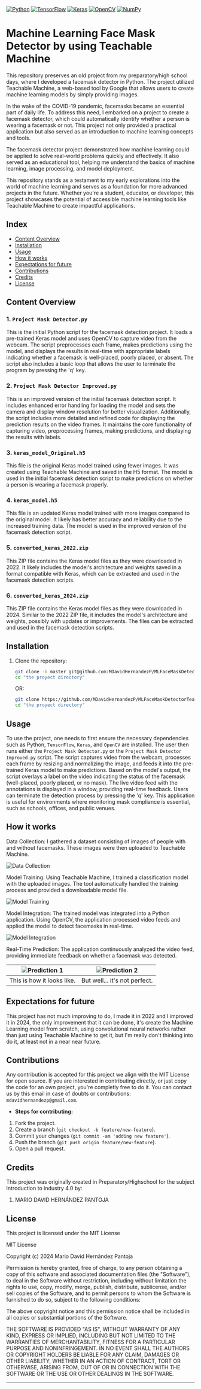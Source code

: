 [![Python](https://img.shields.io/badge/python-3.12.1-red.svg)](https://www.python.org/)
[![TensorFlow](https://img.shields.io/badge/TensorFlow-2.12.0-orange.svg)](https://www.tensorflow.org/)
[![Keras](https://img.shields.io/badge/Keras-2.12.0-orange.svg)](https://keras.io/)
[![OpenCV](https://img.shields.io/badge/OpenCV-4.5.5-blue.svg)](https://opencv.org/)
[![NumPy](https://img.shields.io/badge/NumPy-1.23.5-blue.svg)](https://numpy.org/)

# Machine Learning Face Mask Detector by using Teachable Machine

This repository preserves an old project from my preparatory/high school days, where I developed a facemask detector in Python. The project utilized Teachable Machine, a web-based tool by Google that allows users to create machine learning models by simply providing images.

In the wake of the COVID-19 pandemic, facemasks became an essential part of daily life. To address this need, I embarked on a project to create a facemask detector, which could automatically identify whether a person is wearing a facemask or not. This project not only provided a practical application but also served as an introduction to machine learning concepts and tools.

The facemask detector project demonstrated how machine learning could be applied to solve real-world problems quickly and effectively. It also served as an educational tool, helping me understand the basics of machine learning, image processing, and model deployment.

This repository stands as a testament to my early explorations into the world of machine learning and serves as a foundation for more advanced projects in the future. Whether you're a student, educator, or developer, this project showcases the potential of accessible machine learning tools like Teachable Machine to create impactful applications.

## Index

- [Content Overview](#content-overview)
- [Installation](#installation)
- [Usage](#usage)
- [How it works](#how-it-works)
- [Expectations for future](#expectations-for-future)
- [Contributions](#contributions)
- [Credits](#credits)
- [License](#license)

## Content Overview

### 1. `Project Mask Detector.py`

This is the initial Python script for the facemask detection project. It loads a pre-trained Keras model and uses OpenCV to capture video from the webcam. The script preprocesses each frame, makes predictions using the model, and displays the results in real-time with appropriate labels indicating whether a facemask is well-placed, poorly placed, or absent. The script also includes a basic loop that allows the user to terminate the program by pressing the 'q' key.

### 2. `Project Mask Detector Improved.py`

This is an improved version of the initial facemask detection script. It includes enhanced error handling for loading the model and sets the camera and display window resolution for better visualization. Additionally, the script includes more detailed and refined code for displaying the prediction results on the video frames. It maintains the core functionality of capturing video, preprocessing frames, making predictions, and displaying the results with labels.

### 3. `keras_model_Original.h5`

This file is the original Keras model trained using fewer images. It was created using Teachable Machine and saved in the H5 format. The model is used in the initial facemask detection script to make predictions on whether a person is wearing a facemask properly.

### 4. `keras_model.h5`

This file is an updated Keras model trained with more images compared to the original model. It likely has better accuracy and reliability due to the increased training data. The model is used in the improved version of the facemask detection script.

### 5. `converted_keras_2022.zip`

This ZIP file contains the Keras model files as they were downloaded in 2022. It likely includes the model's architecture and weights saved in a format compatible with Keras, which can be extracted and used in the facemask detection scripts.

### 6. `converted_keras_2024.zip`

This ZIP file contains the Keras model files as they were downloaded in 2024. Similar to the 2022 ZIP file, it includes the model's architecture and weights, possibly with updates or improvements. The files can be extracted and used in the facemask detection scripts.

## Installation

1. Clone the repository:

    ```bash
    git clone -b master git@github.com:MDavidHernandezP/MLFaceMaskDetectorTeachableMachine.git
    cd "the proyect directory"
    ```
    
    OR:

    ```bash
    git clone https://github.com/MDavidHernandezP/MLFaceMaskDetectorTeachableMachine.git
    cd "the proyect directory"
    ```

## Usage

To use the project, one needs to first ensure the necessary dependencies such as Python, `TensorFlow`, `Keras`, and `OpenCV` are installed. The user then runs either the `Project Mask Detector.py` or the `Project Mask Detector Improved.py` script. The script captures video from the webcam, processes each frame by resizing and normalizing the image, and feeds it into the pre-trained Keras model to make predictions. Based on the model's output, the script overlays a label on the video indicating the status of the facemask (well-placed, poorly placed, or no mask). The live video feed with the annotations is displayed in a window, providing real-time feedback. Users can terminate the detection process by pressing the 'q' key. This application is useful for environments where monitoring mask compliance is essential, such as schools, offices, and public venues.

## How it works

Data Collection: I gathered a dataset consisting of images of people with and without facemasks. These images were then uploaded to Teachable Machine.

![Data Collection](images/collection.png)

Model Training: Using Teachable Machine, I trained a classification model with the uploaded images. The tool automatically handled the training process and provided a downloadable model file.

![Model Training](images/train.png)

Model Integration: The trained model was integrated into a Python application. Using OpenCV, the application processed video feeds and applied the model to detect facemasks in real-time.

![Model Integration](images/integration.png)

Real-Time Prediction: The application continuously analyzed the video feed, providing immediate feedback on whether a facemask was detected.

| ![Prediction 1](images/prediction_1.png) | ![Prediction 2](images/prediction_2.png) |
|------------------------------------|------------------------------------|
| This is how it looks like.         | But well... it's not perfect.      |


## Expectations for future

This project has not much improving to do, I made it in 2022 and I improved it in 2024, the only improvement that it can be done, it's create the Machine Learning model from scratch, using convolutional neural networks rather than just using Teachable Machine to get it, but I'm really don't thinking into do it, at least not in a near near future.

## Contributions

Any contribution is accepted for this project we align with the MIT License for open source. If you are interested in contributing directly, or just copy the code for an own project, you're completly free to do it. You can contact us by this email in case of doubts or contributions: `mdavidhernandezp@gmail.com`.

- **Steps for contributing:**
1. Fork the project.
2. Create a branch (`git checkout -b feature/new-feature`).
3. Commit your changes (`git commit -am 'adding new feature'`).
4. Push the branch (`git push origin feature/new-feature`).
5. Open a pull request.

## Credits

This project was originally created in Preparatory/Highschool for the subject Introduction to industry 4.0 by:

1. MARIO DAVID HERNÁNDEZ PANTOJA

## License

This project is licensed under the MIT License

MIT License

Copyright (c) 2024 Mario David Hernández Pantoja

Permission is hereby granted, free of charge, to any person obtaining a copy
of this software and associated documentation files (the "Software"), to deal
in the Software without restriction, including without limitation the rights
to use, copy, modify, merge, publish, distribute, sublicense, and/or sell
copies of the Software, and to permit persons to whom the Software is
furnished to do so, subject to the following conditions:

The above copyright notice and this permission notice shall be included in all
copies or substantial portions of the Software.

THE SOFTWARE IS PROVIDED "AS IS", WITHOUT WARRANTY OF ANY KIND, EXPRESS OR
IMPLIED, INCLUDING BUT NOT LIMITED TO THE WARRANTIES OF MERCHANTABILITY,
FITNESS FOR A PARTICULAR PURPOSE AND NONINFRINGEMENT. IN NO EVENT SHALL THE
AUTHORS OR COPYRIGHT HOLDERS BE LIABLE FOR ANY CLAIM, DAMAGES OR OTHER
LIABILITY, WHETHER IN AN ACTION OF CONTRACT, TORT OR OTHERWISE, ARISING FROM,
OUT OF OR IN CONNECTION WITH THE SOFTWARE OR THE USE OR OTHER DEALINGS IN THE
SOFTWARE.

---